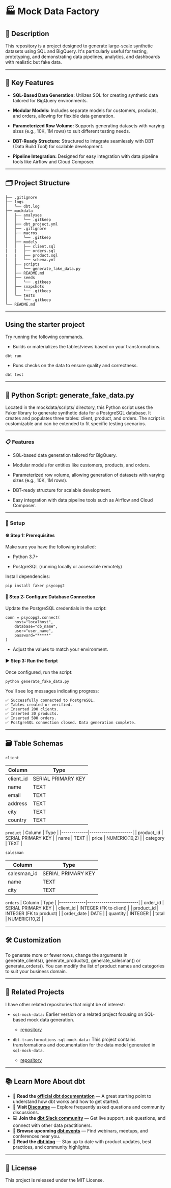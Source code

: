 # 🏭 Mock Data Factory

## 📌 Description

This repository is a project designed to generate large-scale synthetic datasets using SQL and BigQuery. It's particularly useful for testing, prototyping, and demonstrating data pipelines, analytics, and dashboards with realistic but fake data.

---

## 🔧 Key Features

- **SQL-Based Data Generation:** Utilizes SQL for creating synthetic data tailored for BigQuery environments.

- **Modular Models:** Includes separate models for customers, products, and orders, allowing for flexible data generation.

- **Parameterized Row Volume:** Supports generating datasets with varying sizes (e.g., 10K, 1M rows) to suit different testing needs.

- **DBT-Ready Structure:** Structured to integrate seamlessly with DBT (Data Build Tool) for scalable development.

- **Pipeline Integration:** Designed for easy integration with data pipeline tools like Airflow and Cloud Composer.

---

## 🗂️ Project Structure

```
├── .gitignore
├── logs
│   └── dbt.log
├── mockdata
│   ├── analyses
│   │   └── .gitkeep
│   ├── dbt_project.yml
│   ├── .gitignore
│   ├── macros
│   │   └── .gitkeep
│   ├── models
│   │   ├── client.sql
|   |   ├── orders.sql
|   |   ├── product.sql
│   │   └── schema.yml
│   ├── scripts
│   │   └── generate_fake_data.py
│   ├── README.md
│   ├── seeds
│   │   └── .gitkeep
│   ├── snapshots
│   │   └── .gitkeep
│   └── tests
│       └── .gitkeep
└── README.md
```

---

## Using the starter project

Try running the following commands.

- Builds or materializes the tables/views based on your transformations.

```
dbt run
```

- Runs checks on the data to ensure quality and correctness.

```
dbt test
```

---

## 🐍 Python Script: generate_fake_data.py

Located in the mockdata/scripts/ directory, this Python script uses the Faker library to generate synthetic data for a PostgreSQL database. It creates and populates three tables: client, product, and orders. The script is customizable and can be extended to fit specific testing scenarios.

---

### 📋 Features

- SQL-based data generation tailored for BigQuery.

- Modular models for entities like customers, products, and orders.

- Parameterized row volume, allowing generation of datasets with varying sizes (e.g., 10K, 1M rows).

- DBT-ready structure for scalable development.

- Easy integration with data pipeline tools such as Airflow and Cloud Composer.

---

### 🚀 Setup

#### ⚙️ Step 1: Prerequisites

Make sure you have the following installed:

- Python 3.7+

- PostgreSQL (running locally or accessible remotely)

Install dependencies:

```
pip install faker psycopg2
```

#### 🔗 Step 2: Configure Database Connection

Update the PostgreSQL credentials in the script:

```
conn = psycopg2.connect(
    host="localhost",
    database="db_name",
    user="user_name",
    password="*****"
)
```

- Adjust the values to match your environment.

#### ▶️ Step 3: Run the Script

Once configured, run the script:

```
python generate_fake_data.py
```

You'll see log messages indicating progress:

```
✅ Successfully connected to PostgreSQL.
✅ Tables created or verified.
✅ Inserted 200 clients.
✅ Inserted 30 products.
✅ Inserted 500 orders.
✅ PostgreSQL connection closed. Data generation complete.
```
---

## 🗃️ Table Schemas

```client```

| Column    | Type               |
|-----------|--------------------|
| client_id | SERIAL PRIMARY KEY |
| name      | TEXT               |
| email     | TEXT               |
| address   | TEXT               |
| city      | TEXT               |
| country   | TEXT               |

```product```
| Column      | Type                |
|-------------|---------------------|
| product_id  | SERIAL PRIMARY KEY  |
| name        | TEXT                |
| price       | NUMERIC(10,2)       |
| category    | TEXT                |

```salesman```

| Column      | Type               |
|-------------|--------------------|
| salesman_id | SERIAL PRIMARY KEY |
| name        | TEXT               |
| city        | TEXT               |

```orders```
| Column      | Type                    |
|-------------|-------------------------|
| order_id    | SERIAL PRIMARY KEY      |
| client_id   | INTEGER (FK to client)  |
| product_id  | INTEGER (FK to product) |
| order_date  | DATE                    |
| quantity    | INTEGER                 |
| total       | NUMERIC(10,2)           |

---

## 🛠️ Customization

To generate more or fewer rows, change the arguments in generate_clients(), generate_products(), generate_salesman() or generate_orders(). You can modify the list of product names and categories to suit your business domain.

---

## 📎 Related Projects

I have other related repositories that might be of interest:​

- ```sql-mock-data:``` Earlier version or a related project focusing on SQL-based mock data generation.
    - [repository](https://github.com/CamilaJaviera91/sql-mock-data)

- ```dbt-transformations-sql-mock-data:``` This project contains transformations and documentation for the data model generated in ```sql-mock-data```.​
    - [repository](https://github.com/CamilaJaviera91/dbt-transformations-sql-mock-data)

---

## 📚 Learn More About dbt

- 📖 **Read the [official dbt documentation](https://docs.getdbt.com/docs/introduction)** — A great starting point to understand how dbt works and how to get started.
- 💬 **Visit [Discourse](https://discourse.getdbt.com/)** — Explore frequently asked questions and community discussions.
- 💻 **Join the [dbt Slack community](https://community.getdbt.com/)** — Get live support, ask questions, and connect with other data practitioners.
- 📅 **Browse upcoming [dbt events](https://events.getdbt.com)** — Find webinars, meetups, and conferences near you.
- 📰 **Read the [dbt blog](https://blog.getdbt.com/)** — Stay up to date with product updates, best practices, and community highlights.

---

## 📄 License

This project is released under the MIT License.
